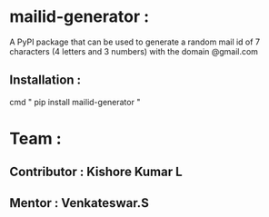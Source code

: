# mailid-generator :
A PyPI package that can be used to generate a random mail id of 7 characters (4 letters and 3 numbers) with the domain @gmail.com
## Installation :
 cmd " pip install mailid-generator "
# Team :
## Contributor : Kishore Kumar L
## Mentor      : Venkateswar.S